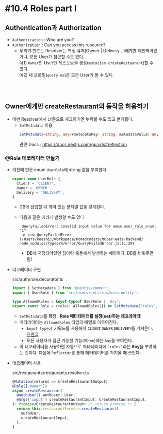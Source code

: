 # #10.4 Roles part I

## Authentication과 Authorization

- `Authentication` : Who are you?
- `Authorization` : Can you access this resource?
  - 우리가 만드는 Resolver는 특정 유저(Owner | Delivery ..)에게만 제한되어있거나, 모든 User가 접근할 수도 있다.
    <br>예1) `Owner`인 User만 레스토랑을 생성(`mutation createRestaurant`)할 수 있다.
    <br>예2) 내 프로필(`query me`)은 모든 User가 볼 수 있다.

<br><br>

## Owner에게만 createRestaurant의 동작을 허용하기

- 매번 Resolver에서 `if`문으로 체크하기엔 누락할 수도 있고 번거롭다.
  - `SetMetadata` 이용
    ```ts
    SetMetadata<string, any>(metadataKey: string, metadataValue: any): CustomDecorator<string>
    ```
    관련 Docs : https://docs.nestjs.com/guards#reflection

### @Role 데코레이터 만들기

- 이전에 만든 enum `UserRole`에 string 값을 부여한다.

  ```ts
  export enum UserRole {
    Client = 'CLIENT',
    Owner = 'OWNER',
    Delivery = 'DELIVERY',
  }
  ```

  - DB에 삽입할 때 의미 있는 문자열 값을 갖게된다.

  - 다음과 같은 에러가 발생할 수도 있다

    ```err
     QueryFailedError: invalid input value for enum user_role_enum: "1"
     at new QueryFailedError (/Users/koesnij/Workspace/nomadcoders/muber-eats-backend/  node_modules/typeorm/error/QueryFailedError.js:11:28)
    ```

    - DB에 저장되어있던 값이랑 충돌해서 발생하는 에러이다. DB를 비워주면 됨!

- 데코레이터 구현

  src/auth/role.decorator.ts

  ```ts
  import { SetMetadata } from '@nestjs/common';
  import { UserRole } from 'src/users/entities/user.entity';

  type AllowedRoles = keyof typeof UserRole | 'Any';
  export const Role = (roles: AllowedRoles[]) => SetMetadata('roles', roles);
  ```

  - `SetMetadata`를 확장 : **Role 메타데이터를 설정(set)하는 데코레이터!**
  - 메타데이터는 `AllowedRoles` 타입의 배열로 이루어진다.
    - `keyof typeof` 키워드를 사용해서 `CLIENT` `OWNER` `DELIVERY`를 가져온다. [관련글](https://stackoverflow.com/questions/55377365/what-does-keyof-typeof-mean-in-typescript)
    - 모든 사용자가 접근 가능한 기능(예-`me`)에는 `Any`를 부여한다.
  - 이 데코레이터를 사용하면 자동으로 메타데이터에 `'roles'`라는 **Key**을 부여하는 것이다. 다음에 `Reflector`를 통해 메타데이터를 가져올 때 쓰인다.

- 데코레이터 사용

  src/restaurants/restaurants.resolver.ts

  ```ts
  @Mutation(returns => CreateRestaurantOutput)
  @Role(['Owner'])
  async createRestaurant(
    @AuthUser() authUser: User,
    @Args('input') createRestaurantInput: CreateRestaurantInput,
  ): Promise<CreateRestaurantOutput> /* return promise */ {
    return this.restaurantService.createRestaurant(
      authUser,
      createRestaurantInput,
    );
  }
  ```
